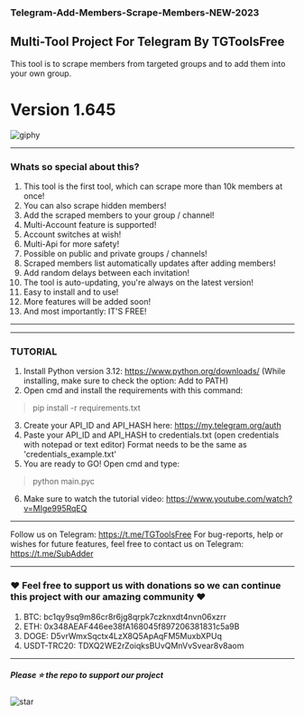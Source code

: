 ### Telegram-Add-Members-Scrape-Members-NEW-2023
## Multi-Tool Project For Telegram By TGToolsFree
This tool is to scrape members from targeted groups and to add them into your own group.

# Version 1.645

![giphy](https://user-images.githubusercontent.com/118540164/203226968-5e426f3a-7124-4750-b6f5-63ffcb36eabb.gif)

***
### Whats so special about this?
1. This tool is the first tool, which can scrape more than 10k members at once!
2. You can also scrape hidden members!
3. Add the scraped members to your group / channel!
4. Multi-Account feature is supported!
5. Account switches at wish!
6. Multi-Api for more safety!
7. Possible on public and private groups / channels!
8. Scraped members list automatically updates after adding members!
9. Add random delays between each invitation!
10. The tool is auto-updating, you're always on the latest version!
11. Easy to install and to use!
12. More features will be added soon!
13. And most importantly: IT'S FREE!
***

***
### TUTORIAL
1. Install Python version 3.12: https://www.python.org/downloads/ (While installing, make sure to check the option: Add to PATH)
2. Open cmd and install the requirements with this command:
> pip install -r requirements.txt
3. Create your API_ID and API_HASH here: https://my.telegram.org/auth
4. Paste your API_ID and API_HASH to credentials.txt (open credentials with notepad or text editor) Format needs to be the same as 'credentials_example.txt'
5. You are ready to GO! Open cmd and type: 
> python main.pyc
6. Make sure to watch the tutorial video: https://www.youtube.com/watch?v=MIge995RqEQ
***

Follow us on Telegram: https://t.me/TGToolsFree For bug-reports, help or wishes for future features, feel free to contact us on Telegram: https://t.me/SubAdder
***
### ❤️ Feel free to support us with donations so we can continue this project with our amazing community ❤️
1. BTC: bc1qy9sq9m86cr8r6jg8qrpk7czknxdt4nvn06xzrr
2. ETH: 0x348AEAF446ee38fA168045f897206381831c5a9B
3. DOGE: D5vrWmxSqctx4LzX8Q5ApAqFM5MuxbXPUq
4. USDT-TRC20: TDXQ2WE2rZoiqksBUvQMnVvSvear8v8aom
***
##### Please ⭐ the repo to support our project
![star](https://cdn.discordapp.com/attachments/975036883958636557/975057102097743973/unknown.png)

